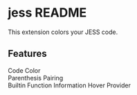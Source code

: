 # jess README

This extension colors your JESS code.

## Features

Code Color <br>
Parenthesis Pairing <br>
Builtin Function Information Hover Provider <br>
